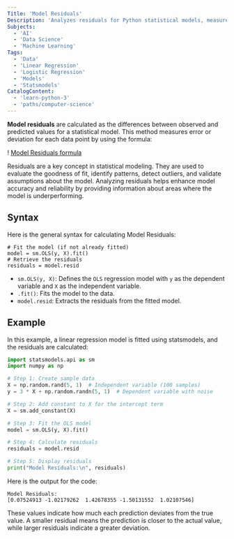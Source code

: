 ```yaml
---
Title: 'Model Residuals'
Description: 'Analyzes residuals for Python statistical models, measure model performance, detect patterns, and diagnose problems using concise syntax and examples.'
Subjects:
  - 'AI'
  - 'Data Science'
  - 'Machine Learning'
Tags:
  - 'Data'
  - 'Linear Regression'
  - 'Logistic Regression'
  - 'Models'
  - 'Statsmodels'
CatalogContent:
  - 'learn-python-3'
  - 'paths/computer-science'
---
```


**Model residuals** are calculated as the differences between observed and predicted values for a statistical model. This method measures error or deviation for each data point by using the formula:

! [Model Residuals formula](https://raw.githubusercontent.com/Codecademy/docs/main/media/model-residual-example.png)

Residuals are a key concept in statistical modeling. They are used to evaluate the goodness of fit, identify patterns, detect outliers, and validate assumptions about the model. Analyzing residuals helps enhance model accuracy and reliability by providing information about areas where the model is underperforming.

## Syntax

Here is the general syntax for calculating Model Residuals:

```pseudo
# Fit the model (if not already fitted)
model = sm.OLS(y, X).fit()
# Retrieve the residuals
residuals = model.resid
```

- `sm.OLS(y, X)`: Defines the `OLS` regression model with `y` as the dependent variable and `X` as the independent variable.
- `.fit()`: Fits the model to the data.
- `model.resid`: Extracts the residuals from the fitted model.

## Example

In this example, a linear regression model is fitted using statsmodels, and the residuals are calculated:

```py
import statsmodels.api as sm
import numpy as np

# Step 1: Create sample data
X = np.random.rand(5, 1)  # Independent variable (100 samples)
y = 3 * X + np.random.randn(5, 1)  # Dependent variable with noise

# Step 2: Add constant to X for the intercept term
X = sm.add_constant(X)

# Step 3: Fit the OLS model
model = sm.OLS(y, X).fit()

# Step 4: Calculate residuals
residuals = model.resid

# Step 5: Display residuals
print("Model Residuals:\n", residuals)
```

Here is the output for the code:

```shell
Model Residuals:
[0.07524913 -1.02179262  1.42678355 -1.50131552  1.02107546]
```

These values indicate how much each prediction deviates from the true value. A smaller residual means the prediction is closer to the actual value, while larger residuals indicate a greater deviation.
